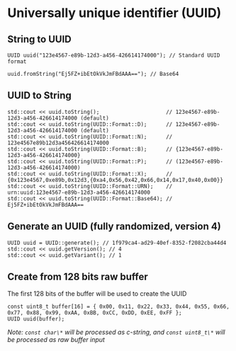 Universally unique identifier (UUID)
====================================

## String to UUID

    UUID uuid("123e4567-e89b-12d3-a456-426614174000"); // Standard UUID format
    
    uuid.fromString("Ej5FZ+ibEtOkVkJmFBdAAA=="); // Base64

## UUID to String

    std::cout << uuid.toString();                     // 123e4567-e89b-12d3-a456-426614174000 (default)
    std::cout << uuid.toString(UUID::Format::D);      // 123e4567-e89b-12d3-a456-426614174000 (default)
    std::cout << uuid.toString(UUID::Format::N);      // 123e4567e89b12d3a456426614174000
    std::cout << uuid.toString(UUID::Format::B);      // {123e4567-e89b-12d3-a456-426614174000}
    std::cout << uuid.toString(UUID::Format::P);      // (123e4567-e89b-12d3-a456-426614174000)
    std::cout << uuid.toString(UUID::Format::X);      // {0x123e4567,0xe89b,0x12d3,{0xa4,0x56,0x42,0x66,0x14,0x17,0x40,0x00}}
    std::cout << uuid.toString(UUID::Format::URN);    // urn:uuid:123e4567-e89b-12d3-a456-426614174000
    std::cout << uuid.toString(UUID::Format::Base64); // Ej5FZ+ibEtOkVkJmFBdAAA==

## Generate an UUID (fully randomized, version 4)

    UUID uuid = UUID::generate(); // 1f979ca4-ad29-40ef-8352-f2082cba44d4
    std::cout << uuid.getVersion(); // 4
    std::cout << uuid.getVariant(); // 1

## Create from 128 bits raw buffer

The first 128 bits of the buffer will be used to create the UUID

    const uint8_t buffer[16] = { 0x00, 0x11, 0x22, 0x33, 0x44, 0x55, 0x66, 0x77, 0x88, 0x99, 0xAA, 0xBB, 0xCC, 0xDD, 0xEE, 0xFF };
    UUID uuid(buffer);

*Note: `const char\*` will be processed as c-string, and `const uint8_t\*` will be processed as raw buffer input*
